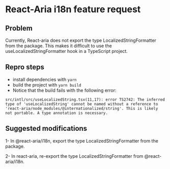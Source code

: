 # React-Aria i18n feature request

## Problem

Currently, React-aria does not export the type LocalizedStringFormatter from the package. This makes it difficult to use the useLocalizedStringFormatter hook in a TypeScript project.

## Repro steps

- install dependencies with `yarn`
- build the project with `yarn build`
- Notice that the build fails with the following error:
```
src/intl/src/useLocalizedString.tsx(11,17): error TS2742: The inferred type of 'useLocalizedString' cannot be named without a reference to 'react-aria/node_modules/@internationalized/string'. This is likely not portable. A type annotation is necessary.
```

## Suggested modifications

1- In @react-aria/i18n, export the type LocalizedStringFormatter from the package.

2- In react-aria, re-export the type LocalizedStringFormatter from @react-aria/i18n.